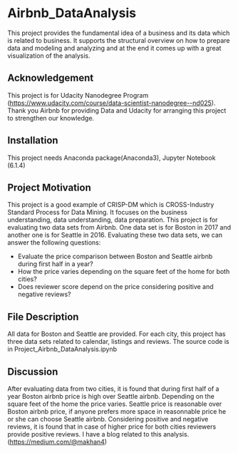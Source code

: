 # Airbnb_DataAnalysis
This project provides the fundamental idea of a business and its data which is related to business. It supports the structural overview on how to prepare data and modeling and analyzing and at the end it comes up with a great visualization of the analysis. 
## Acknowledgement
This project is for Udacity Nanodegree Program (https://www.udacity.com/course/data-scientist-nanodegree--nd025). Thank you Airbnb for providing Data and Udacity for arranging this project to strengthen our knowledge.
## Installation
This project needs Anaconda package(Anaconda3), Jupyter Notebook (6.1.4)
## Project Motivation
This project is a good example of CRISP-DM which is CROSS-Industry Standard Process for Data Mining. It focuses on the business understanding, data understanding, data preparation. This project is for evaluating two data sets from Airbnb. One data set is for Boston in 2017 and another one is for Seattle in 2016. Evaluating these two data sets, we can answer the following questions:
- Evaluate the price comparison between Boston and Seattle airbnb during first half in a year?
- How the price varies depending on the square feet of the home for both cities?
- Does reviewer score depend on the price considering positive and negative reviews?
## File Description
All data for Boston and Seattle are provided. For each city, this project has three data sets related to calendar, listings and reviews.
The source code is in Project_Airbnb_DataAnalysis.ipynb
## Discussion
After evaluating data from two cities, it is found that during first half of a year Boston airbnb price is high over Seattle airbnb. Depending on the square feet of the home the price varies. Seattle price is reasonable over Boston airbnb price, if anyone prefers more space in reasonnable price he or she can choose Seattle airbnb. Considering positive and negative reviews, it is found that in case of higher price for both cities reviewers provide positive reviews. I have a blog related to this analysis. (https://medium.com/@makhan4)
